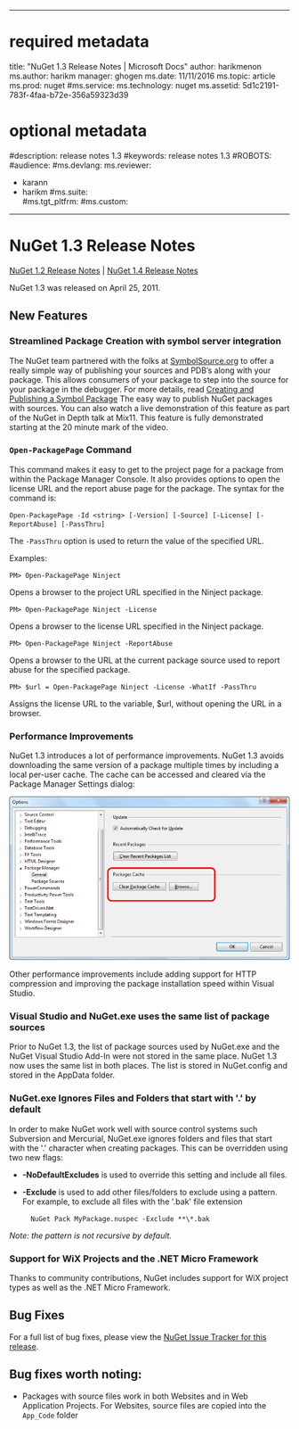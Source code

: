 
--- 
# required metadata 
 
title: "NuGet 1.3 Release Notes | Microsoft Docs"
author: harikmenon
ms.author: harikm 
manager: ghogen 
ms.date: 11/11/2016 
ms.topic: article 
ms.prod: nuget 
#ms.service: 
ms.technology: nuget 
ms.assetid: 5d1c2191-783f-4faa-b72e-356a59323d39
 
# optional metadata 
 
#description: release notes 1.3
#keywords: release notes 1.3
#ROBOTS: 
#audience: 
#ms.devlang: 
ms.reviewer:  
- karann 
- harikm 
#ms.suite:  
#ms.tgt_pltfrm: 
#ms.custom: 
 
--- 

# NuGet 1.3 Release Notes

[NuGet 1.2 Release Notes](../release-notes/nuget-1.2.md) | [NuGet 1.4 Release Notes](../release-notes/nuget-1.4.md)

NuGet 1.3 was released on April 25, 2011.

## New Features

### Streamlined Package Creation with symbol server integration

The NuGet team partnered with the folks at [SymbolSource.org](http://www.symbolsource.org/) to offer 
a really simple way of publishing your sources and PDB’s along with your package. This allows consumers 
of your package to step into the source for your package in the debugger. For more details, read 
[Creating and Publishing a Symbol Package](../create-packages/symbol-packages.md)
The easy way to publish NuGet packages with sources. You can also watch a live demonstration of this 
feature as part of the NuGet in Depth talk at Mix11. This feature is fully demonstrated starting at 
the 20 minute mark of the video.

### `Open-PackagePage` Command

This command makes it easy to get to the project page for a package from within the Package Manager 
Console. It also provides options to open the license URL and the report abuse page for the package. 
The syntax for the command is:

    Open-PackagePage -Id <string> [-Version] [-Source] [-License] [-ReportAbuse] [-PassThru] 

The `-PassThru` option is used to return the value of the specified URL.

Examples: 

    PM> Open-PackagePage Ninject

Opens a browser to the project URL specified in the Ninject package.

    PM> Open-PackagePage Ninject -License

Opens a browser to the license URL specified in the Ninject package.

    PM> Open-PackagePage Ninject -ReportAbuse

Opens a browser to the URL at the current package source used to report abuse for the specified package.

    PM> $url = Open-PackagePage Ninject -License -WhatIf -PassThru

Assigns the license URL to the variable, $url, without opening the URL in a browser.

### Performance Improvements

NuGet 1.3 introduces a lot of performance improvements. NuGet 1.3 avoids downloading the same version of 
a package multiple times by including a local per-user cache. The cache can be accessed and cleared via 
the Package Manager Settings dialog:

![NuGet Options Dialog with Package Cache Settings](./media/nuget-options.png)

Other performance improvements include adding support for HTTP compression and improving the package 
installation speed within Visual Studio.

### Visual Studio and NuGet.exe uses the same list of package sources

Prior to NuGet 1.3, the list of package sources used by NuGet.exe and the NuGet Visual Studio Add-In 
were not stored in the same place. NuGet 1.3 now uses the same list in both places. The list is stored 
in NuGet.config and stored in the AppData folder.

### NuGet.exe Ignores Files and Folders that start with '.' by default

In order to make NuGet work well with source control systems such Subversion and Mercurial, NuGet.exe 
ignores folders and files that start with the '.' character when creating packages. This can be overridden 
using two new flags:

* __-NoDefaultExcludes__ is used to override this setting and include all files.
* __-Exclude__ is used to add other files/folders to exclude using a pattern. For example, to exclude 
all files with the '.bak' file extension

        NuGet Pack MyPackage.nuspec -Exclude **\*.bak 
    
_Note: the pattern is not recursive by default._

### Support for WiX Projects and the .NET Micro Framework

Thanks to community contributions, NuGet includes support for WiX project types as well as the .NET Micro Framework.

## Bug Fixes

For a full list of bug fixes, please view the [NuGet Issue Tracker for this release](http://nuget.codeplex.com/workitem/list/advanced?keyword=&status=All&type=All&priority=All&release=NuGet%201.3&assignedTo=All&component=All&sortField=LastUpdatedDate&sortDirection=Descending&page=0).

## Bug fixes worth noting:

* Packages with source files work in both Websites and in Web Application Projects. 
For Websites, source files are copied into the `App_Code` folder
